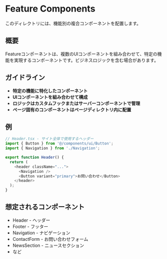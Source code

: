 # Feature Components

このディレクトリには、機能別の複合コンポーネントを配置します。

## 概要

Featureコンポーネントは、複数のUIコンポーネントを組み合わせて、特定の機能を実現するコンポーネントです。ビジネスロジックを含む場合があります。

## ガイドライン

- **特定の機能に特化したコンポーネント**
- **UIコンポーネントを組み合わせて構成**
- **ロジックはカスタムフックまたはサーバーコンポーネントで管理**
- **ページ固有のコンポーネントはページディレクトリ内に配置**

## 例

```typescript
// Header.tsx - サイト全体で使用するヘッダー
import { Button } from '@/components/ui/Button';
import { Navigation } from './Navigation';

export function Header() {
  return (
    <header className="...">
      <Navigation />
      <Button variant="primary">お問い合わせ</Button>
    </header>
  );
}
```

## 想定されるコンポーネント

- Header - ヘッダー
- Footer - フッター
- Navigation - ナビゲーション
- ContactForm - お問い合わせフォーム
- NewsSection - ニュースセクション
- など
